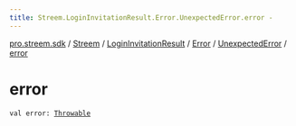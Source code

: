 ```yaml
---
title: Streem.LoginInvitationResult.Error.UnexpectedError.error - 
---
```


[pro.streem.sdk](../../../../index.html) / [Streem](../../../index.html) / [LoginInvitationResult](../../index.html) / [Error](../index.html) / [UnexpectedError](index.html) / [error](./error.html)

# error

`val error: `[`Throwable`](https://kotlinlang.org/api/latest/jvm/stdlib/kotlin/-throwable/index.html)